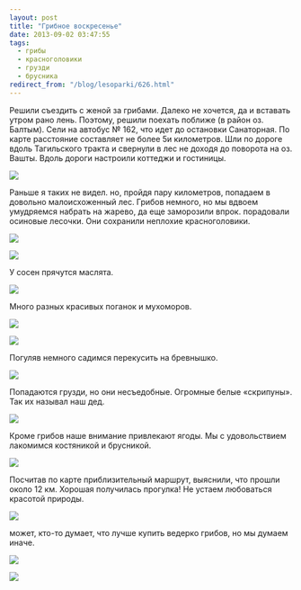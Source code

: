```yaml
---
layout: post
title: "Грибное воскресенье"
date: 2013-09-02 03:47:55
tags:
  - грибы
  - красноголовики
  - грузди
  - брусника
redirect_from: "/blog/lesoparki/626.html"
---
```

Решили съездить с женой за грибами. Далеко не хочется, да и вставать
утром рано лень. Поэтому, решили поехать поближе (в район оз. Балтым).
Сели на автобус № 162, что идет до остановки Санаторная. По карте
расстояние составляет не более 5и километров. Шли по дороге вдоль
Тагильского тракта и свернули в лес не доходя до поворота на оз. Вашты.
Вдоль дороги настроили коттеджи и гостиницы.

![](http://fishingguru.ru/uploads/images/00/00/01/2013/09/01/c9afe9.jpg)

Раньше я таких не видел. но, пройдя пару километров, попадаем в довольно
малоисхоженный лес. Грибов немного, но мы вдвоем умудряемся набрать на
жарево, да еще заморозили впрок. порадовали осиновые лесочки. Они
сохранили неплохие красноголовики.

![](http://fishingguru.ru/uploads/images/00/00/01/2013/09/01/4d00ac.jpg)

![](http://fishingguru.ru/uploads/images/00/00/01/2013/09/01/4520ad.jpg)

У сосен прячутся маслята.

![](http://fishingguru.ru/uploads/images/00/00/01/2013/09/01/a70f9c.jpg)

Много разных красивых поганок и мухоморов.

![](http://fishingguru.ru/uploads/images/00/00/01/2013/09/01/93ceb3.jpg)

![](http://fishingguru.ru/uploads/images/00/00/01/2013/09/01/302df7.jpg)

Погуляв немного садимся перекусить на бревнышко.

![](http://fishingguru.ru/uploads/images/00/00/01/2013/09/01/c6083e.jpg)

Попадаются грузди, но они несъедобные. Огромные белые «скрипуны». Так их
называл наш дед.

![](http://fishingguru.ru/uploads/images/00/00/01/2013/09/01/e7c31d.jpg)

Кроме грибов наше внимание привлекают ягоды. Мы с удовольствием
лакомимся костяникой и брусникой.

![](http://fishingguru.ru/uploads/images/00/00/01/2013/09/01/728ebe.jpg)

Посчитав по карте приблизительный маршрут, выяснили, что прошли около 12
км. Хорошая получилась прогулка! Не устаем любоваться красотой природы. 

![](http://fishingguru.ru/uploads/images/00/00/01/2013/09/01/d9d75b.jpg)

может, кто-то думает, что лучше купить ведерко грибов, но мы думаем
иначе.

![](http://fishingguru.ru/uploads/images/00/00/01/2013/09/01/ec3105.jpg)

![](http://fishingguru.ru/uploads/images/00/00/01/2013/09/01/44671a.jpg)
